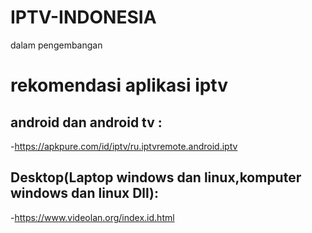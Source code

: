 # IPTV-INDONESIA
dalam pengembangan


# rekomendasi aplikasi iptv


## android dan android tv :
-https://apkpure.com/id/iptv/ru.iptvremote.android.iptv


## Desktop(Laptop windows dan linux,komputer windows dan linux Dll):
-https://www.videolan.org/index.id.html
